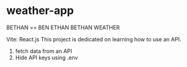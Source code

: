 # weather-app
BETHAN == BEN ETHAN
BETHAN WEATHER

Vite: React.js
This project is dedicated on learning how to use an API.
1. fetch data from an API
2. Hide API keys using .env
